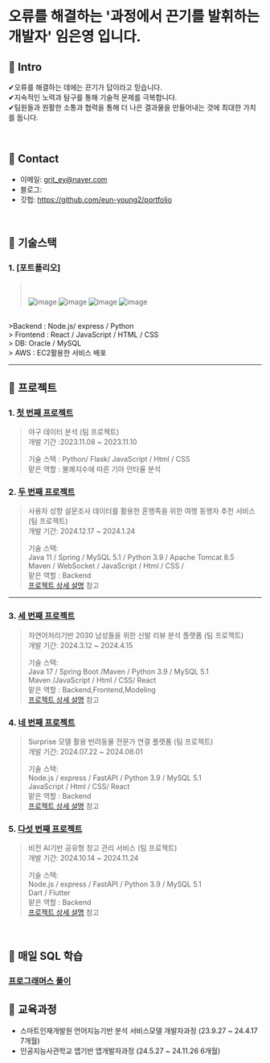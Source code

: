 # 오류를 해결하는 '과정에서 끈기를 발휘하는 개발자' 임은영 입니다.


## :pushpin: Intro
✔오류를 해결하는 데에는 끈기가 답이라고 믿습니다.
<br>
✔지속적인 노력과 탐구를 통해 기술적 문제를 극복합니다.
<br>
✔팀원들과 원활한 소통과 협력을 통해 더 나은 결과물을 만들어내는 것에 최대한 가치를 둡니다.
<br>

</br>

## :pushpin: Contact
- 이메일: grit_ey@naver.com
- 블로그: 
- 깃헙: https://github.com/eun-young2/portfolio

</br>

## :pushpin: 기술스택
### 1. [포트폴리오]
>  
>
>  
> <br>
>
> ![image](https://github.com/user-attachments/assets/b42f728a-39b6-48a2-bfaa-a23fc1b0a47e)
> ![image](https://github.com/user-attachments/assets/01f3accb-0615-4ce9-b3fa-424f5b744512)
> ![image](https://github.com/eun-young2/portfolio/assets/153056455/fa4c4479-2763-4cc2-9e13-8c26c9d83a2c)
> ![image](https://github.com/eun-young2/portfolio/assets/153056455/04995843-dcda-4b95-bdf0-359818805955)

<br>
>Backend : Node.js/ express / Python
<br>
> Frontend : React / JavaScript / HTML / CSS 
<br>
> DB: Oracle / MySQL
<br>
> AWS : EC2활용한 서비스 배포

---
## :pushpin: 프로젝트
### 1. [첫 번째 프로젝트](https://github.com/Parkjinew/Baseball-Data/blob/main/%EC%95%BC%EA%B5%AC%EB%8D%B0%EC%9D%B4%ED%84%B0%EB%B6%84%EC%84%9D(B4).ipynb)
> 야구 데이터 분석 (팀 프로젝트)
> <br>
> 개발 기간 :2023.11.08 ~ 2023.11.10
>
> 기술 스택 : Python/ Flask/ JavaScript / Html / CSS
> <br>
> 맡은 역할 : 불쾌지수에 따른 기아 안타율 분석
> 
### 2. [두 번째 프로젝트](https://github.com/JungHyung2/gitio.io)
>사용자 성향 설문조사 데이터를 활용한 혼행족을 위한 여행 동행자 추천 서비스  (팀 프로젝트)  
>개발 기간: 2024.12.17 ~ 2024.1.24  
>  
>기술 스택:  
>Java 11 / Spring / MySQL 5.1 / Python 3.9 / Apache Tomcat 8.5
><br/>
>Maven / WebSocket / JavaScript / Html / CSS / 
><br>
>맡은 역할 : Backend <br>
>[프로젝트 상세 설명](https://github.com/2023-SMHRD-IS-AI1/WithusRepo) 참고

---

### 3. [세 번째 프로젝트](https://github.com/illhanunjung/ReadFit/blob/main/README.md)
>자연어처리기반 2030 남성들을 위한 신발 리뷰 분석 플랫폼 (팀 프로젝트)
><br>
>개발 기간: 2024.3.12 ~ 2024.4.15  
>  
>기술 스택:  
>Java 17 / Spring Boot /Maven / Python 3.9 / MySQL 5.1
><br>
>Maven /JavaScript / Html / CSS/ React
><br>
>맡은 역할 : Backend,Frontend,Modeling <br>
>[프로젝트 상세 설명](https://github.com/illhanunjung/ReadFit/blob/main/README.md) 참고

### 4. [네 번째 프로젝트](https://github.com/2024-AISCHOOL-APP/PetFor)
>Surprise 모델 활용 반려동물 전문가 연결 플랫폼 (팀 프로젝트)
><br>
>개발 기간: 2024.07.22 ~ 2024.08.01 
>  
>기술 스택:  
>Node.js / express / FastAPI / Python 3.9 / MySQL 5.1
><br>
>JavaScript / Html / CSS/ React
><br>
>맡은 역할 : Backend <br>
>[프로젝트 상세 설명](https://github.com/2024-AISCHOOL-APP/PetFor) 참고

### 5. [다섯 번째 프로젝트](https://github.com/eun-young2/ShareWare)
>비전 AI기반 공유형 창고 관리 서비스 (팀 프로젝트)
><br>
>개발 기간: 2024.10.14 ~ 2024.11.24  
>  
>기술 스택:  
>Node.js / express / FastAPI / Python 3.9 / MySQL 5.1
><br>
>Dart / Flutter 
><br>
>맡은 역할 : Backend <br>
>[프로젝트 상세 설명](https://github.com/eun-young2/ShareWare) 참고

</br>

## :pushpin: 매일 SQL 학습
### [프로그래머스 풀이](https://github.com/eun-young2/Programmers.git)

## :pushpin: 교육과정
- 스마트인재개발원 언어지능기반 분석 서비스모델 개발자과정 (23.9.27 ~ 24.4.17 7개월)
- 인공지능사관학교 앱기반 앱개발자과정 (24.5.27 ~ 24.11.26 6개월)
